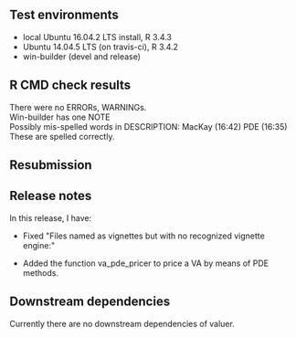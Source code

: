 ## Test environments
* local Ubuntu 16.04.2 LTS install, R  3.4.3
* Ubuntu 14.04.5 LTS (on travis-ci), R 3.4.2
* win-builder (devel and release)

## R CMD check results
There were no ERRORs, WARNINGs.  
Win-builder has one NOTE  
Possibly mis-spelled words in DESCRIPTION:
  MacKay (16:42)
  PDE (16:35)
These are spelled correctly.


## Resubmission

## Release notes
In this release, I have:

* Fixed "Files named as vignettes but with no recognized vignette engine:"

* Added the function va_pde_pricer to price a VA by means of PDE methods.

## Downstream dependencies
Currently there are no downstream dependencies of valuer.
